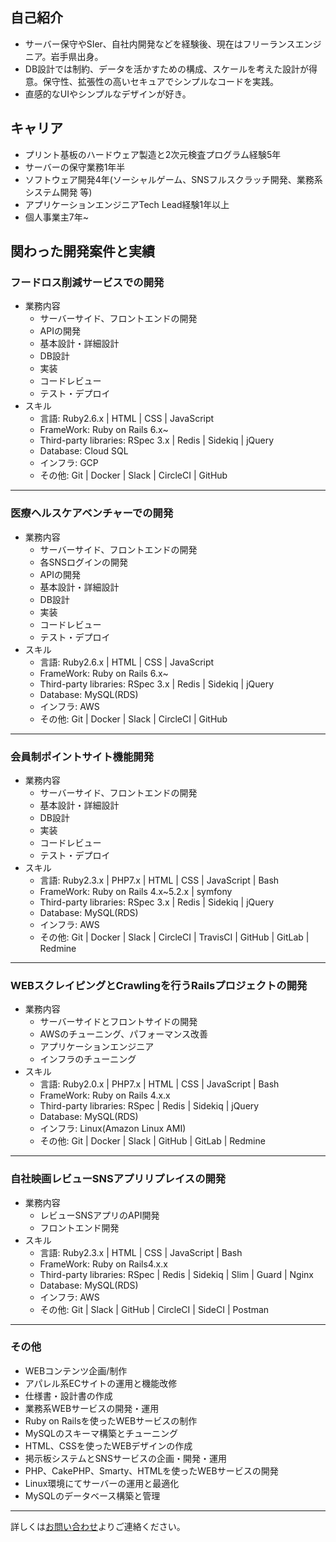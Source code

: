 ## 自己紹介

- サーバー保守やSIer、自社内開発などを経験後、現在はフリーランスエンジニア。岩手県出身。
- DB設計では制約、データを活かすための構成、スケールを考えた設計が得意。保守性、拡張性の高いセキュアでシンプルなコードを実践。
- 直感的なUIやシンプルなデザインが好き。

## キャリア
- プリント基板のハードウェア製造と2次元検査プログラム経験5年
- サーバーの保守業務1年半
- ソフトウェア開発4年(ソーシャルゲーム、SNSフルスクラッチ開発、業務系システム開発 等)
- アプリケーションエンジニアTech Lead経験1年以上
- 個人事業主7年~

## 関わった開発案件と実績

### フードロス削減サービスでの開発
- 業務内容
  - サーバーサイド、フロントエンドの開発
  - APIの開発
  - 基本設計・詳細設計
  - DB設計
  - 実装
  - コードレビュー
  - テスト・デプロイ
- スキル
  - 言語: Ruby2.6.x | HTML | CSS | JavaScript
  - FrameWork: Ruby on Rails 6.x~
  - Third-party libraries: RSpec 3.x | Redis | Sidekiq | jQuery
  - Database: Cloud SQL
  - インフラ: GCP
  - その他: Git | Docker | Slack | CircleCI | GitHub

---

### 医療ヘルスケアベンチャーでの開発
- 業務内容
  - サーバーサイド、フロントエンドの開発
  - 各SNSログインの開発
  - APIの開発
  - 基本設計・詳細設計
  - DB設計
  - 実装
  - コードレビュー
  - テスト・デプロイ
- スキル
  - 言語: Ruby2.6.x | HTML | CSS | JavaScript
  - FrameWork: Ruby on Rails 6.x~
  - Third-party libraries: RSpec 3.x | Redis | Sidekiq | jQuery
  - Database: MySQL(RDS)
  - インフラ: AWS
  - その他: Git | Docker | Slack | CircleCI | GitHub

---

### 会員制ポイントサイト機能開発
- 業務内容
  - サーバーサイド、フロントエンドの開発
  - 基本設計・詳細設計
  - DB設計
  - 実装
  - コードレビュー
  - テスト・デプロイ
- スキル
  - 言語: Ruby2.3.x | PHP7.x | HTML | CSS | JavaScript | Bash
  - FrameWork: Ruby on Rails 4.x~5.2.x | symfony
  - Third-party libraries: RSpec 3.x | Redis | Sidekiq | jQuery
  - Database: MySQL(RDS)
  - インフラ: AWS
  - その他: Git | Docker | Slack | CircleCI | TravisCI | GitHub | GitLab | Redmine

---

### WEBスクレイピングとCrawlingを行うRailsプロジェクトの開発
- 業務内容
  - サーバーサイドとフロントサイドの開発
  - AWSのチューニング、パフォーマンス改善
  - アプリケーションエンジニア
  - インフラのチューニング
- スキル
  - 言語: Ruby2.0.x | PHP7.x | HTML | CSS | JavaScript | Bash
  - FrameWork: Ruby on Rails 4.x.x
  - Third-party libraries: RSpec | Redis | Sidekiq | jQuery
  - Database: MySQL(RDS)
  - インフラ: Linux(Amazon Linux AMI)
  - その他: Git | Docker | Slack | GitHub | GitLab | Redmine

---

### 自社映画レビューSNSアプリリプレイスの開発
- 業務内容
  - レビューSNSアプリのAPI開発
  - フロントエンド開発
- スキル
  - 言語: Ruby2.3.x | HTML | CSS | JavaScript | Bash
  - FrameWork: Ruby on Rails4.x.x
  - Third-party libraries: RSpec | Redis | Sidekiq | Slim | Guard | Nginx
  - Database: MySQL(RDS)
  - インフラ: AWS
  - その他: Git | Slack | GitHub | CircleCI | SideCI | Postman

---

### その他
- WEBコンテンツ企画/制作
- アパレル系ECサイトの運用と機能改修
- 仕様書・設計書の作成
- 業務系WEBサービスの開発・運用
- Ruby on Railsを使ったWEBサービスの制作
- MySQLのスキーマ構築とチューニング
- HTML、CSSを使ったWEBデザインの作成
- 掲示板システムとSNSサービスの企画・開発・運用
- PHP、CakePHP、Smarty、HTMLを使ったWEBサービスの開発
- Linux環境にてサーバーの運用と最適化
- MySQLのデータベース構築と管理

---

詳しくは[お問い合わせ](mailto:contact@healthhack.jp)よりご連絡ください。
